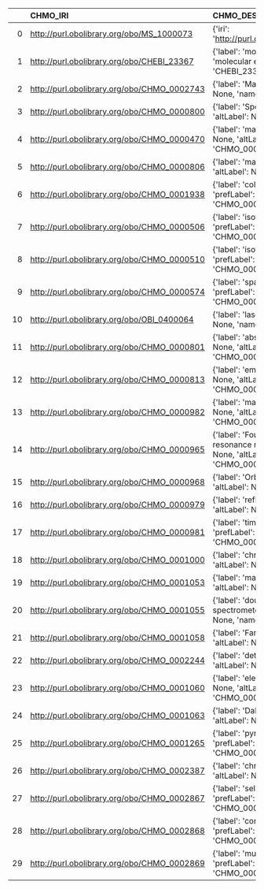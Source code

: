 |    | CHMO_IRI                                    | CHMO_DESC                                                                                                                             | MS_IRI                                    | MS_DESC                                                                  |
|---:|:--------------------------------------------|:--------------------------------------------------------------------------------------------------------------------------------------|:------------------------------------------|:-------------------------------------------------------------------------|
|  0 | http://purl.obolibrary.org/obo/MS_1000073   | {'iri': 'http://purl.obolibrary.org/obo/MS_1000073'}                                                                                  | http://purl.obolibrary.org/obo/MS_1000073 | {'iri': 'http://purl.obolibrary.org/obo/MS_1000073'}                     |
|  1 | http://purl.obolibrary.org/obo/CHEBI_23367  | {'label': 'molecular entity', 'prefLabel': 'molecular entity', 'altLabel': None, 'name': 'CHEBI_23367'}                               | http://purl.obolibrary.org/obo/MS_1000881 | {'label': 'molecular entity'}                                            |
|  2 | http://purl.obolibrary.org/obo/CHMO_0002743 | {'label': 'Matrix', 'prefLabel': None, 'altLabel': None, 'name': 'CHMO_0002743'}                                                      | http://purl.obolibrary.org/obo/MS_4000006 | {'label': 'Matrix'}                                                      |
|  3 | http://purl.obolibrary.org/obo/CHMO_0000800 | {'label': 'Spectrum', 'prefLabel': None, 'altLabel': None, 'name': 'CHMO_0000800'}                                                    | http://purl.obolibrary.org/obo/MS_1000442 | {'label': 'Spectrum'}                                                    |
|  4 | http://purl.obolibrary.org/obo/CHMO_0000470 | {'label': 'mass spectrometry', 'prefLabel': None, 'altLabel': None, 'name': 'CHMO_0000470'}                                           | http://purl.obolibrary.org/obo/MS_1000268 | {'label': 'mass spectrometry'}                                           |
|  5 | http://purl.obolibrary.org/obo/CHMO_0000806 | {'label': 'mass spectrum', 'prefLabel': None, 'altLabel': None, 'name': 'CHMO_0000806'}                                               | http://purl.obolibrary.org/obo/MS_1000294 | {'label': 'mass spectrum'}                                               |
|  6 | http://purl.obolibrary.org/obo/CHMO_0001938 | {'label': 'collision-induced dissociation', 'prefLabel': None, 'altLabel': None, 'name': 'CHMO_0001938'}                              | http://purl.obolibrary.org/obo/MS_1000133 | {'label': 'collision-induced dissociation'}                              |
|  7 | http://purl.obolibrary.org/obo/CHMO_0000506 | {'label': 'isotope ratio mass spectrometry', 'prefLabel': None, 'altLabel': None, 'name': 'CHMO_0000506'}                             | http://purl.obolibrary.org/obo/MS_1000263 | {'label': 'isotope ratio mass spectrometry'}                             |
|  8 | http://purl.obolibrary.org/obo/CHMO_0000510 | {'label': 'isotope dilution mass spectrometry', 'prefLabel': None, 'altLabel': None, 'name': 'CHMO_0000510'}                          | http://purl.obolibrary.org/obo/MS_1000220 | {'label': 'isotope dilution mass spectrometry'}                          |
|  9 | http://purl.obolibrary.org/obo/CHMO_0000574 | {'label': 'spark source mass spectrometry', 'prefLabel': None, 'altLabel': None, 'name': 'CHMO_0000574'}                              | http://purl.obolibrary.org/obo/MS_1000283 | {'label': 'spark source mass spectrometry'}                              |
| 10 | http://purl.obolibrary.org/obo/OBI_0400064  | {'label': 'laser', 'prefLabel': None, 'altLabel': None, 'name': 'OBI_0400064'}                                                        | http://purl.obolibrary.org/obo/MS_1000840 | {'label': 'laser'}                                                       |
| 11 | http://purl.obolibrary.org/obo/CHMO_0000801 | {'label': 'absorption spectrum', 'prefLabel': None, 'altLabel': None, 'name': 'CHMO_0000801'}                                         | http://purl.obolibrary.org/obo/MS_1000806 | {'label': 'absorption spectrum'}                                         |
| 12 | http://purl.obolibrary.org/obo/CHMO_0000813 | {'label': 'emission spectrum', 'prefLabel': None, 'altLabel': None, 'name': 'CHMO_0000813'}                                           | http://purl.obolibrary.org/obo/MS_1000805 | {'label': 'emission spectrum'}                                           |
| 13 | http://purl.obolibrary.org/obo/CHMO_0000982 | {'label': 'mass spectrometer', 'prefLabel': None, 'altLabel': None, 'name': 'CHMO_0000982'}                                           | http://purl.obolibrary.org/obo/MS_1000293 | {'label': 'mass spectrometer'}                                           |
| 14 | http://purl.obolibrary.org/obo/CHMO_0000965 | {'label': 'Fourier transform ion cyclotron resonance mass spectrometer', 'prefLabel': None, 'altLabel': None, 'name': 'CHMO_0000965'} | http://purl.obolibrary.org/obo/MS_1000079 | {'label': 'Fourier transform ion cyclotron resonance mass spectrometer'} |
| 15 | http://purl.obolibrary.org/obo/CHMO_0000968 | {'label': 'Orbitrap', 'prefLabel': None, 'altLabel': None, 'name': 'CHMO_0000968'}                                                    | http://purl.obolibrary.org/obo/MS_1000484 | {'label': 'Orbitrap'}                                                    |
| 16 | http://purl.obolibrary.org/obo/CHMO_0000979 | {'label': 'reflectron', 'prefLabel': None, 'altLabel': None, 'name': 'CHMO_0000979'}                                                  | http://purl.obolibrary.org/obo/MS_1000300 | {'label': 'reflectron'}                                                  |
| 17 | http://purl.obolibrary.org/obo/CHMO_0000981 | {'label': 'time-of-flight mass spectrometer', 'prefLabel': None, 'altLabel': None, 'name': 'CHMO_0000981'}                            | http://purl.obolibrary.org/obo/MS_1000287 | {'label': 'time-of-flight mass spectrometer'}                            |
| 18 | http://purl.obolibrary.org/obo/CHMO_0001000 | {'label': 'chromatography', 'prefLabel': None, 'altLabel': None, 'name': 'CHMO_0001000'}                                              | http://purl.obolibrary.org/obo/MS_1000054 | {'label': 'chromatography'}                                              |
| 19 | http://purl.obolibrary.org/obo/CHMO_0001053 | {'label': 'magnetic sector', 'prefLabel': None, 'altLabel': None, 'name': 'CHMO_0001053'}                                             | http://purl.obolibrary.org/obo/MS_1000080 | {'label': 'magnetic sector'}                                             |
| 20 | http://purl.obolibrary.org/obo/CHMO_0001055 | {'label': 'double-focusing mass spectrometer', 'prefLabel': None, 'altLabel': None, 'name': 'CHMO_0001055'}                           | http://purl.obolibrary.org/obo/MS_1000289 | {'label': 'double-focusing mass spectrometer'}                           |
| 21 | http://purl.obolibrary.org/obo/CHMO_0001058 | {'label': 'Faraday cup', 'prefLabel': None, 'altLabel': None, 'name': 'CHMO_0001058'}                                                 | http://purl.obolibrary.org/obo/MS_1000112 | {'label': 'Faraday cup'}                                                 |
| 22 | http://purl.obolibrary.org/obo/CHMO_0002244 | {'label': 'detector', 'prefLabel': None, 'altLabel': None, 'name': 'CHMO_0002244'}                                                    | http://purl.obolibrary.org/obo/MS_1000453 | {'label': 'detector'}                                                    |
| 23 | http://purl.obolibrary.org/obo/CHMO_0001060 | {'label': 'electron multiplier', 'prefLabel': None, 'altLabel': None, 'name': 'CHMO_0001060'}                                         | http://purl.obolibrary.org/obo/MS_1000253 | {'label': 'electron multiplier'}                                         |
| 24 | http://purl.obolibrary.org/obo/CHMO_0001063 | {'label': 'Daly detector', 'prefLabel': None, 'altLabel': None, 'name': 'CHMO_0001063'}                                               | http://purl.obolibrary.org/obo/MS_1000110 | {'label': 'Daly detector'}                                               |
| 25 | http://purl.obolibrary.org/obo/CHMO_0001265 | {'label': 'pyrolysis mass spectrometry', 'prefLabel': None, 'altLabel': None, 'name': 'CHMO_0001265'}                                 | http://purl.obolibrary.org/obo/MS_1000274 | {'label': 'pyrolysis mass spectrometry'}                                 |
| 26 | http://purl.obolibrary.org/obo/CHMO_0002387 | {'label': 'chromatogram', 'prefLabel': None, 'altLabel': None, 'name': 'CHMO_0002387'}                                                | http://purl.obolibrary.org/obo/MS_1000625 | {'label': 'chromatogram'}                                                |
| 27 | http://purl.obolibrary.org/obo/CHMO_0002867 | {'label': 'selected reaction monitoring', 'prefLabel': None, 'altLabel': None, 'name': 'CHMO_0002867'}                                | http://purl.obolibrary.org/obo/MS_1000206 | {'label': 'selected reaction monitoring'}                                |
| 28 | http://purl.obolibrary.org/obo/CHMO_0002868 | {'label': 'consecutive reaction monitoring', 'prefLabel': None, 'altLabel': None, 'name': 'CHMO_0002868'}                             | http://purl.obolibrary.org/obo/MS_1000244 | {'label': 'consecutive reaction monitoring'}                             |
| 29 | http://purl.obolibrary.org/obo/CHMO_0002869 | {'label': 'multiple reaction monitoring', 'prefLabel': None, 'altLabel': None, 'name': 'CHMO_0002869'}                                | http://purl.obolibrary.org/obo/MS_1000099 | {'label': 'multiple reaction monitoring'}                                |